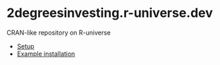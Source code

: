 # 2degreesinvesting.r-universe.dev

CRAN-like repository on R-universe

* [Setup](https://ropensci.org/blog/2021/06/22/setup-runiverse/)
* [Example installation](https://github.com/2DegreesInvesting/tiltRequirements#installation)

